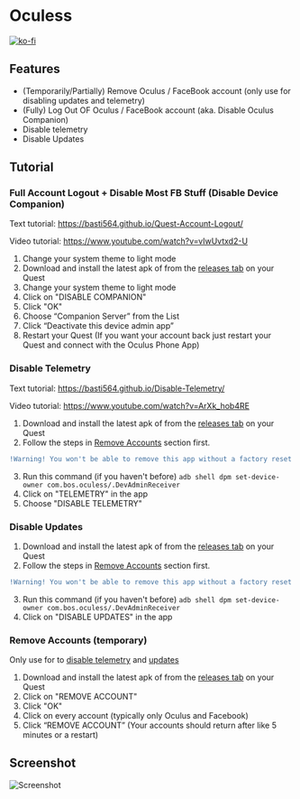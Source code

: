 # Oculess
[![ko-fi](https://ko-fi.com/img/githubbutton_sm.svg)](https://ko-fi.com/R6R1657BK)
## Features
- (Temporarily/Partially) Remove Oculus / FaceBook account (only use for disabling updates and telemetry)
- (Fully) Log Out OF Oculus / FaceBook account (aka. Disable Oculus Companion)
- Disable telemetry
- Disable Updates

## Tutorial

### Full Account Logout + Disable Most FB Stuff (Disable Device Companion)
Text tutorial: https://basti564.github.io/Quest-Account-Logout/

Video tutorial: https://www.youtube.com/watch?v=vIwUvtxd2-U
1. Change your system theme to light mode
2. Download and install the latest apk of from the [releases tab](https://github.com/basti564/Oculess/releases/) on your Quest
3. Change your system theme to light mode
4. Click on "DISABLE COMPANION"
5. Click "OK"
6. Choose “Companion Server” from the List
7. Click “Deactivate this device admin app”
8. Restart your Quest
(If you want your account back just restart your Quest and connect with the Oculus Phone App)

### Disable Telemetry
Text tutorial: https://basti564.github.io/Disable-Telemetry/

Video tutorial: https://www.youtube.com/watch?v=ArXk_hob4RE
1. Download and install the latest apk of from the [releases tab](https://github.com/basti564/Oculess/releases/) on your Quest
2. Follow the steps in [Remove Accounts](https://github.com/basti564/Oculess#remove-accounts-temporary) section first.
```diff 
!Warning! You won't be able to remove this app without a factory reset after running the following command
```
3. Run this command (if you haven't before) ```adb shell dpm set-device-owner com.bos.oculess/.DevAdminReceiver```
4. Click on "TELEMETRY" in the app
5. Choose "DISABLE TELEMETRY"

### Disable Updates
1. Download and install the latest apk of from the [releases tab](https://github.com/basti564/Oculess/releases/) on your Quest
2. Follow the steps in [Remove Accounts](https://github.com/basti564/Oculess#remove-accounts-temporary) section first.
```diff 
!Warning! You won't be able to remove this app without a factory reset after running the following command
```
3. Run this command (if you haven't before) ```adb shell dpm set-device-owner com.bos.oculess/.DevAdminReceiver```
4. Click on "DISABLE UPDATES" in the app

### Remove Accounts (temporary)
Only use for to [disable telemetry](https://github.com/basti564/Oculess#disable-telemetry) and [updates](https://github.com/basti564/Oculess#disable-updates)
1. Download and install the latest apk of from the [releases tab](https://github.com/basti564/Oculess/releases/) on your Quest
2. Click on "REMOVE ACCOUNT"
3. Click "OK"
4. Click on every account (typically only Oculus and Facebook)
5. Click “REMOVE ACCOUNT”
(Your accounts should return after like 5 minutes or a restart)

## Screenshot
![Screenshot](https://user-images.githubusercontent.com/34898868/135829932-f043a990-3fdc-433e-8eb4-e6f34d997e52.png)

